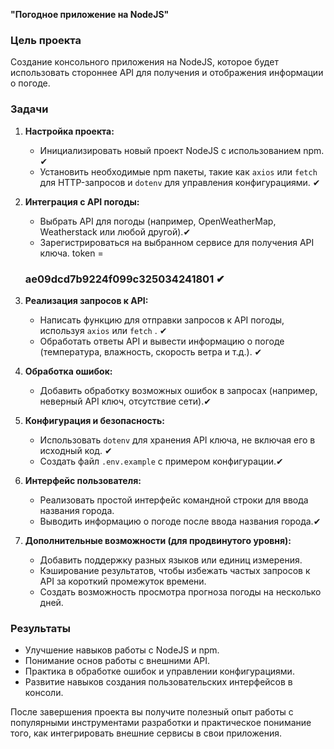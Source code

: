 **"Погодное приложение на NodeJS"**

### Цель проекта

Создание консольного приложения на NodeJS, которое будет использовать стороннее API для получения и отображения информации о погоде.

### Задачи

1. **Настройка проекта:**

   - Инициализировать новый проект NodeJS с использованием npm. ✔
   - Установить необходимые npm пакеты, такие как `axios` или `fetch` для HTTP-запросов и `dotenv` для управления конфигурациями. ✔

2. **Интеграция с API погоды:**

   - Выбрать API для погоды (например, OpenWeatherMap, Weatherstack или любой другой).✔
   - Зарегистрироваться на выбранном сервисе для получения API ключа. token =

   ### ae09dcd7b9224f099c325034241801 ✔

3. **Реализация запросов к API:**

   - Написать функцию для отправки запросов к API погоды, используя `axios` или `fetch` . ✔
   - Обработать ответы API и вывести информацию о погоде (температура, влажность, скорость ветра и т.д.). ✔

4. **Обработка ошибок:**

   - Добавить обработку возможных ошибок в запросах (например, неверный API ключ, отсутствие сети).✔

5. **Конфигурация и безопасность:**

   - Использовать `dotenv` для хранения API ключа, не включая его в исходный код. ✔
   - Создать файл `.env.example` с примером конфигурации.✔

6. **Интерфейс пользователя:**

   - Реализовать простой интерфейс командной строки для ввода названия города.
   - Выводить информацию о погоде после ввода названия города.✔

7. **Дополнительные возможности (для продвинутого уровня):**

   - Добавить поддержку разных языков или единиц измерения.
   - Кэширование результатов, чтобы избежать частых запросов к API за короткий промежуток времени.
   - Создать возможность просмотра прогноза погоды на несколько дней.

### Результаты

- Улучшение навыков работы с NodeJS и npm.
- Понимание основ работы с внешними API.
- Практика в обработке ошибок и управлении конфигурациями.
- Развитие навыков создания пользовательских интерфейсов в консоли.

После завершения проекта вы получите полезный опыт работы с популярными инструментами разработки и практическое понимание того, как интегрировать внешние сервисы в свои приложения.
